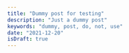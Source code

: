```yaml
---
title: "Dummy post for testing"
description: "Just a dummy post"
keywords: "dummy, post, do, not, use"
date: "2021-12-20"
isDraft: true
---
```

